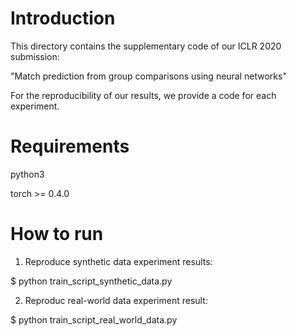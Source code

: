 # Introduction

This directory contains the supplementary code of our ICLR 2020 submission:

"Match prediction from group comparisons using neural networks"

For the reproducibility of our results, we provide a code for each experiment.


# Requirements

python3

torch >= 0.4.0


# How to run

1. Reproduce synthetic data experiment results:

$ python train_script_synthetic_data.py

2. Reproduc real-world data experiment result:

$ python train_script_real_world_data.py	
 


